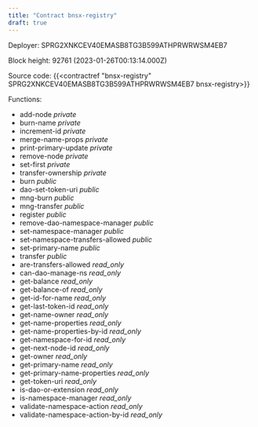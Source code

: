 ```yaml
---
title: "Contract bnsx-registry"
draft: true
---
```

Deployer: SPRG2XNKCEV40EMASB8TG3B599ATHPRWRWSM4EB7


 



Block height: 92761 (2023-01-26T00:13:14.000Z)

Source code: {{<contractref "bnsx-registry" SPRG2XNKCEV40EMASB8TG3B599ATHPRWRWSM4EB7 bnsx-registry>}}

Functions:

* add-node _private_
* burn-name _private_
* increment-id _private_
* merge-name-props _private_
* print-primary-update _private_
* remove-node _private_
* set-first _private_
* transfer-ownership _private_
* burn _public_
* dao-set-token-uri _public_
* mng-burn _public_
* mng-transfer _public_
* register _public_
* remove-dao-namespace-manager _public_
* set-namespace-manager _public_
* set-namespace-transfers-allowed _public_
* set-primary-name _public_
* transfer _public_
* are-transfers-allowed _read_only_
* can-dao-manage-ns _read_only_
* get-balance _read_only_
* get-balance-of _read_only_
* get-id-for-name _read_only_
* get-last-token-id _read_only_
* get-name-owner _read_only_
* get-name-properties _read_only_
* get-name-properties-by-id _read_only_
* get-namespace-for-id _read_only_
* get-next-node-id _read_only_
* get-owner _read_only_
* get-primary-name _read_only_
* get-primary-name-properties _read_only_
* get-token-uri _read_only_
* is-dao-or-extension _read_only_
* is-namespace-manager _read_only_
* validate-namespace-action _read_only_
* validate-namespace-action-by-id _read_only_
